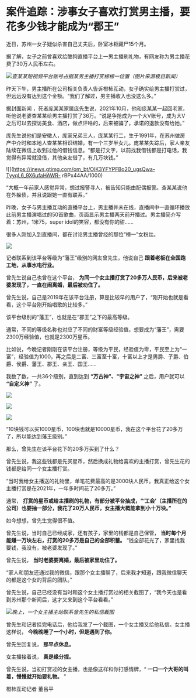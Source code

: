 # 案件追踪：涉事女子喜欢打赏男主播，要花多少钱才能成为“郡王”

近日，苏州一女子疑似杀害自己丈夫后，卧室冰柜藏尸15个月。

据了解，女子之前曾喜欢给酷狗直播平台上一男主播刷礼物，有网友称为男主播花费了30万人民币左右。

![](https://inews.gtimg.com/news_bt/OmtHjOrgKBHqqUislmGHuhnSe3L3zNM4S8pPzU77B2SbMAA/1000)_查某某短视频平台账号占据某男主播打赏榜榜一位置（图片来源极目新闻）_

昨天下午，男主播所在公司相关负责人告诉橙柿互动，女子确实给男主播打赏过，但远远没有达到这个金额。“我们了解过，男主播收入也没这么多。”

据封面新闻
，死者庞某某家属庞先生说，2021年10月，他和庞某某一起回老家，听他说老婆查某某给男主播打赏了36万。“说是争抢成为一个大V账号，成为大V之后可以去探访美食、酒店，做点评啥的，后来被骗了，承诺的退款没有给她。”

庞先生说他们是安徽人，庞家兄弟三人，庞某某行二，生于1991年，在苏州做房产中介时和本地人查某某相识结婚，有一个三岁半女儿。庞某某失踪后，家人亲友陆续在微信上收到过他的借钱信息。“都是打文字，以前找我借钱都是打电话，我觉得有异常就没借，其他亲友借了，有几万块钱。”

![](https://inews.gtimg.com/om_bt/OIK3YFYPFBo20_ugsQwa-TyyqL6_9X6ufaHAWR-
rBPx44AA/1000)

“大概一年前家人感觉异常，想过报警寻人，被告知只能由配偶报警。查某某说他在外躲债，并且说跟她一直有联系。”

昨晚，女子与男主播互动的直播平台上，男主播并未在线，直播间中一直循环播放此前男主播演唱过的50首歌曲，页面显示男主播两天前开播过。男主播简介写着：苏州，1米75，super
idol的笑容，都没有你的甜……

很多人刚加入到直播间，都在讨论男主播曾经的那位“榜一”女粉丝。

![](https://inews.gtimg.com/om_bt/Om82meJTIpa5fAru3AXnK3vv_7VUy25T7XsS5dyYRgQLAAA/1000)

记者联系到该平台等级为“藩王”级别的网友曾先生，他说自己 **跟着老板在全国跑工地，从事水电行业。**

曾先生说自己也曾在这个平台， **为同一个女主播打赏了20多万人民币，后来被老婆发现了，一直在闹离婚，最后被劝住了。**

曾先生说，自己是2019年在该平台注册，算是比较早的用户了，“刚开始也就是看看，这个平台刚开始唱歌的比较多。”

该平台级别的“藩王”，也就是在“郡王”之下的最高等级。

通常，不同的等级名称也对应了不同的财富等级经验值，想要成为“藩王”，需要2300万经验值，也就是2300万星币。

比如说，今晚记者刚刚在该平台注册，等级为平民，经验值为零，平民至上为“一富”，经验值为1000，再之后是二富、三富至十富，十富以上才是男爵、子爵、伯爵、侯爵、藩王、郡王、亲王、国王……

我数了数，一共36个级别，直到达到 **“万古神”、“宇宙之神”** 之后，用户就可以 **“自定义神”** 了。

![](https://inews.gtimg.com/om_bt/OeKXi74A2ZDyPx5XsxZPX3NqL3OBnDBsJdLIxamKW8GoIAA/1000)

![](https://inews.gtimg.com/om_bt/OJvf5TCuObPUZi28dGd1LWiDnA2oY1MEvr1FMPF4Vbl7cAA/1000)

![](https://inews.gtimg.com/om_bt/O3MA5gGguRB8TCKuHYsHv4Irm_7ft3BLY5ACrNhpMA3dYAA/1000)

“10块钱可以买1000星币，100块也就是10000星币，我在这个平台花了20多万了，所以能达到藩王级别。”

那么，曾先生在该平台花下的20多万买到了什么？

曾先生说，我这些钱都是先买星币，然后换成礼物给喜欢的主播打赏，曾先生花的钱都是给同一个女主播打赏。

“当时我给女主播送的礼物里，单笔花费最高的是3000块人民币。我真正给这个女主播打赏是在2021年，一年多时间花了20多万。”

通常， **打赏的星币或给主播刷的礼物，有部分被平台抽成，“‘工会’（主播所在的公司）也要抽一部分，我花了20万人民币，女主播大概能拿到小十万块。”**

如今想想，曾先生觉得很不值。

曾先生说，当时自己已经成家，还有孩子，家里的钱都是自己保管， **当时每个月能赚一万块左右，打赏的20多万是自己的全部积蓄。**
“钱全部花光了，家里找我要钱，我没有，被老婆发现了。”

曾先生说， **当时老婆要离婚，最后被家里劝住了。**

“家人和朋友还通过我的微信，跟那个女主播聊了，后来我才知道，跟我微信聊天的都是这个女的背后的团队。”

曾先生说，自己已经没有当时和这个女主播打赏过的相关截图了，“我今天也是看到苏州那个新闻后，这才又来到这个平台看看。”

![](https://inews.gtimg.com/om_bt/OyZ1b2jQ9KO6Slqz_uiHyRnLupNi3LpBWU5nuQmSHqDKMAA/1000)_晚上，一个女主播主动联系曾先生的私信截图_

曾先生和记者挂完电话后，他给我发了一个截图，一个女主播又给他私信。女主播这样说， **今晚晚睡了一个小时，但是遇到了你。**

曾先生回复说， **那早点休息。**

女主播接着说， **真是缘分捏。**

曾先生说，当初打赏过的女主播，也是像这样和你打感情牌，“ **一口一个大哥的叫着，慢慢就开始要礼物。** ”

橙柿互动记者 董吕平

